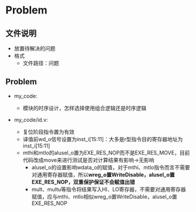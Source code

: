 # Problem

## 文件说明 
- 放置待解决的问题 
- 格式
    - 文件路径：问题

## Problem 
- my_code: 
    - 模块的时序设计，怎样选择使用组合逻辑还是时序逻辑 

- my_code/id.v: 
    - 复位阶段指令置为有效 
    - 译值前wd_o信号设置为inst_i[15:11]：大多是r型指令目的寄存器地址为inst_i[15:11] 
    - mthi和mtlo的alusel_o置为EXE_RES_NOP而不是EXE_RES_MOVE，目前代码改成move来进行测试是否对计算结果有影响->无影响
        - alusel_o的设置影响wdata_o的赋值，对于mthi、mtlo指令而言不需要对通用寄存器赋值，所以**wreg_o置WriteDisable，alusel_o置EXE_RES_NOP，双重保护保证不会赋值出错**
        - mult、multu等指令将结果写入HI、LO寄存器，不需要对通用寄存器赋值，应与mthi、mtlo相似wreg_o置WriteDisable，alusel_o置EXE_RES_NOP